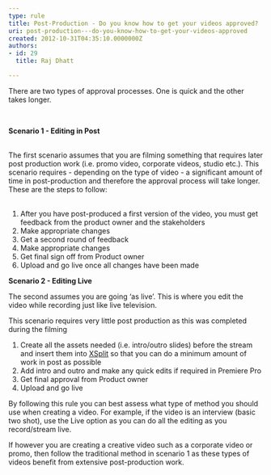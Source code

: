 ```yaml
---
type: rule
title: Post-Production - Do you know how to get your videos approved?
uri: post-production---do-you-know-how-to-get-your-videos-approved
created: 2012-10-31T04:35:10.0000000Z
authors:
- id: 29
  title: Raj Dhatt

---
```




<span class='intro'> ​There are two types of approval processes. One is quick and the other takes longer.<br> </span>

​&#160;<div><strong>Scenario 1 - Editing in Post</strong></div>
<div>&#160;</div>
<div>The first scenario assumes that you are filming something that requires later post production work (i.e. promo video, corporate videos, studio etc.). This scenario requires - depending on the type of video - a significant amount of time in post-production and therefore the approval process will take longer. These are the steps to follow&#58;</div>
<div>&#160;</div>
<ol><li>After you have post-produced a first version of the video, you must get feedback from the product owner and the stakeholders </li>
<li>Make appropriate changes</li>
<li>Get a second round of feedback</li>
<li>Make appropriate changes</li>
<li>Get final sign off from Product owner</li>
<li>Upload and go live once all changes have been made</li></ol>
<p><strong>Scenario 2 - Editing Live</strong></p>
<p>The second assumes you are going ‘as live’. This is where you edit the video while recording just like live television.</p>
<p>This scenario requires very little post production as this was completed during the filming</p>
<ol><li>Create all the assets needed (i.e. intro/outro slides) before the stream and insert them into <a href="http&#58;//www.xsplit.com/">XSplit</a> so that you can do a minimum amount of work in post as possible</li>
<li>Add intro and outro and make any quick edits if required in Premiere Pro</li>
<li>Get final approval from Product owner</li>
<li>Upload and go live</li></ol>
<p>By following this rule you can best assess what type of method you should use when creating a video. For example, if the video is an interview (basic two shot), use the Live option as you can do all the editing as you record/stream live.</p>
If however you are creating a creative video such as a corporate video or promo, then follow the traditional method in scenario 1 as these types of videos benefit from extensive post-production work.<br><p>&#160;</p>


